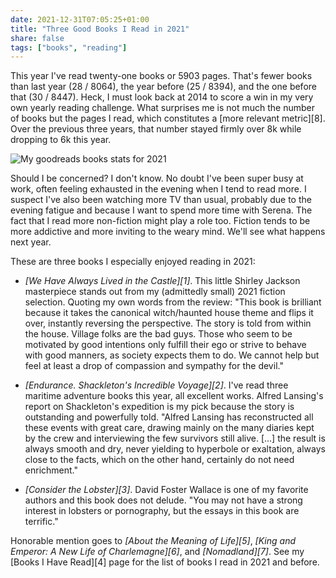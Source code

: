 ```yaml
---
date: 2021-12-31T07:05:25+01:00
title: "Three Good Books I Read in 2021"
share: false
tags: ["books", "reading"]
---
```

This year I've read twenty-one books or 5903 pages. That's fewer books than
last year (28 / 8064), the year before (25 / 8394), and the one before that (30
/ 8447). Heck, I must look back at 2014 to score a win in my very own yearly
reading challenge. What surprises me is not much the number of books but the
pages I read, which constitutes a [more relevant metric][8]. Over the previous
three years, that number stayed firmly over 8k while dropping to 6k this year. 

![My goodreads books stats for 2021](/images/books-stats-2021-goodreads.png)

Should I be concerned? I don't know. No doubt I've been super busy at work,
often feeling exhausted in the evening when I tend to read more. I suspect I've
also been watching more TV than usual, probably due to the evening fatigue and
because I want to spend more time with Serena. The fact that I read more
non-fiction might play a role too. Fiction tends to be more addictive and more
inviting to the weary mind. We'll see what happens next year.

These are three books I especially enjoyed reading in 2021:

- *[We Have Always Lived in the Castle][1]*. This little Shirley Jackson
masterpiece stands out from my (admittedly small) 2021 fiction selection. Quoting
my own words from the review: "This book is brilliant because it takes the canonical
witch/haunted house theme and flips it over, instantly reversing the
perspective. The story is told from within the house. Village folks are the bad
guys. Those who seem to be motivated by good intentions only fulfill their ego
or strive to behave with good manners, as society expects them to do. We cannot
help but feel at least a drop of compassion and sympathy for the devil."

- *[Endurance. Shackleton's Incredible Voyage][2]*. I've read three maritime adventure
books this year, all excellent works. Alfred Lansing's report on Shackleton's
expedition is my pick because the story is outstanding and powerfully told.
"Alfred Lansing has reconstructed all these events with great care, drawing
mainly on the many diaries kept by the crew and interviewing the few survivors
still alive. [...] the result is always smooth and dry, never yielding to
hyperbole or exaltation, always close to the facts, which on the other hand,
certainly do not need enrichment."

- *[Consider the Lobster][3]*. David Foster Wallace is one of my favorite authors and
this book does not delude. "You may not have a strong interest in lobsters or
pornography, but the essays in this book are terrific."

Honorable mention goes to  *[About the Meaning of Life][5]*, *[King and
Emperor: A New Life of Charlemagne][6]*, and *[Nomadland][7]*. See my [Books
I Have Read][4] page for the list of books I read in 2021 and before.


